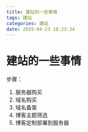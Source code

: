 ```yaml
---
title: 建站的一些事情
tags: 建站
categories: 建站
date: 2019-04-23 18:23:34
---
```




# 建站的一些事情

步骤：

1. 服务器购买
2. 域名购买
3. 域名备案
4. 博客主题筛选
5. 博客定制部署到服务器